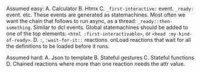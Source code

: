 Assumed easy:
A. Calculator
B. Htmx
C. `_first-interactive:` event. `_ready:` event. etc. These events are generated as statemachines. Most often we want the chain that follows to run async, as a thread: `_ready::then-something`. Similar to dcl events. Global  statemachines should be added to one of the top elements: `<html :first-interactivable>`, or `<head :my-kind-of-ready>`.
D. `:`, `:wait-for-it::` reactions. onLoad reactions that wait for all  the definitions to be loaded before it runs.

Assumed hard:
A. Json to template
B. Stateful gestures
C. Stateful functions
D. Chained reactions where more than one reaction needs the attr value.

